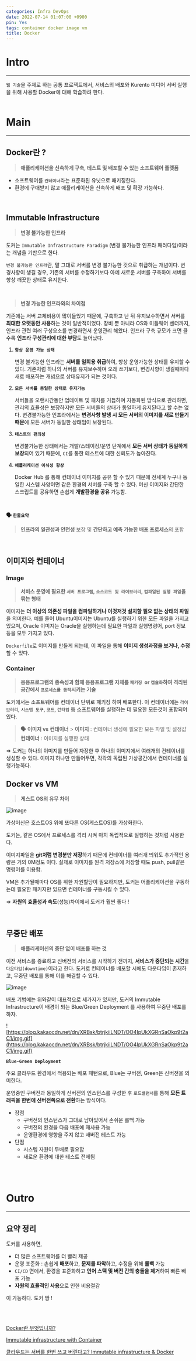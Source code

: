 ```yaml
---
categories: Infra DevOps
date: 2022-07-14 01:07:00 +0900
pin: Yes
tags: container docker image vm
title: Docker
---
```


# Intro

---

`웹 기술`을 주제로 하는 공통 프로젝트에서, 서비스의 배포와 Kurento 미디어 서버 실행을 위해 사용할 Docker에 대해 학습하려 한다.
<br>
<br>

# Main

---

## Docker란 ?

> **애플리케이션을 신속하게 구축, 테스트 및 배포할 수 있는 소프트웨어 플랫폼**

- 소프트웨어를 `컨테이너`라는 표준화된 유닛으로 패키징한다.
- 환경에 구애받지 않고 애플리케이션을 신속하게 배포 및 확장 가능하다.

<br>

## Immutable Infrastructure

> **변경 불가능한 인프라**

도커는 `Immutable Infrastructure Paradigm` (변경 불가능한 인프라 패러다임)이라는 개념을 기반으로 한다.

`변경 불가능한 인프라`란, 말 그대로 서버를 변경 불가능한 것으로 취급하는 개념이다. 변경사항이 생길 경우, 기존의 서버를 수정하기보다 아예 새로운 서버를 구축하여 서버를 항상 깨끗한 상태로 유지한다.

<br>

> **변경 가능한 인프라와의 차이점**

기존에는 서버 교체비용이 많이들었기 때문에, 구축하고 난 뒤 유지보수하면서 서버를 **최대한 오랫동안 사용**하는 것이 일반적이었다. 장비 뿐 아니라 OS와 미들웨어 벤더까지, 인프라 관련 여러 구성요소를 변경하면서 운영관리 해왔다. 인프라 구축 규모가 크면 클수록 **인프라 구성관리에 대한 부담**도 늘어났다.

1. **`항상 운영 가능 상태`**

   변경 불가능한 인프라는 **서버를 일회용 취급**하여, 항상 운영가능한 상태를 유지할 수 있다. 기존처럼 하나의 서버를 유지보수하며 오래 쓰기보다, 변경사항이 생길때마다 새로 배포하는 개념으로 상태유지가 되는 것이다.

2. **`모든 서버를 동일한 상태로 유지가능`**

   서버들을 오랜시간동안 업데이트 및 패치를 거듭하며 자동화된 방식으로 관리하면, 관리의 효율성은 보장하지만 모든 서버들의 상태가 동일하게 유지된다고 할 수는 없다. 변경불가능한 인프라에서는 **변경사항 발생 시 모든 서버의 이미지를 새로 만들기 때문**에 모든 서버가 동일한 상태임이 보장된다.

3. **`테스트의 편의성`**

   변경불가능한 상태에서는 개발/스테이징/운영 단계에서 **모든 서버 상태가 동일하게 보장**되어 있기 때문에, `CI`를 통한 테스트에 대한 신뢰도가 높아진다.

4. **`애플리케이션 이식성 향상`**

   Docker Hub 를 통해 컨테이너 이미지를 공유 할 수 있기 때문에 전세계 누구나 동일한 시스템 사양이면 같은 환경의 서버를 구축 할 수 있다. 머신 이미지와 간단한 스크립트를 공유하면 손쉽게 **개발환경을 공유** 가능함.

<br>

**🗣 `한줄요약`**

> **인프라의 일관성과 안전성** 보장 및 **간단하고 예측 가능한 배포 프로세스**의 포함

<br>

## 이미지와 컨테이너

### **Image**

> **서비스 운영에 필요한 `서버 프로그램`, `소스코드 및 라이브러리`, `컴파일된 실행 파일`을 묶는 형태**

이미지는 **더 이상의 의존성 파일을 컴파일하거나 이것저것 설치할 필요 없는 상태의 파일**을 의미한다. 예를 들어 Ubuntu이미지는 Ubuntu를 실행하기 위한 모든 파일을 가지고 있으며, Oracle 이미지는 Oracle을 실행하는데 필요한 파일과 실행명령어, port 정보 등을 모두 가지고 있다.

`Dockerfile`로 이미지를 만들게 되는데, 이 파일을 통해 **이미지 생성과정을 보거나, 수정**할 수 있다.

### **Container**

> **응용프로그램의 종속성과 함께 응용프로그램 자체를 `패키징`
>  or `캡슐화`하여 격리된 공간에서 `프로세스를 동작`시키는 기술**

도커에서는 소프트웨어를 컨테이너 단위로 패키징 하여 배포한다.
이 컨테이너에는 `라이브러리`, `시스템 도구`, `코드`, `런타임` 등 소프트웨어를 실행하는 데 필요한 모든것이 포함되어 있다.

> **🗣 이미지 vs 컨테이너** > **이미지** : 컨테이너 생성에 필요한 모든 파일 및 설정값
> **컨테이너** : 이미지를 실행한 상태

⇒ 도커는 하나의 이미지를 만들어 자장한 후 하나의 이미지에서 여러개의 컨테이너를 생성할 수 있다. 이미지 하나만 만들어두면, 각각의 독립된 가상공간에서 컨테이너를 실행가능하다.

## Docker vs VM

> **게스트 OS의 유무 차이**

![image](https://user-images.githubusercontent.com/80896077/227079844-bd9d8802-208b-4786-b0de-4e7a2a43c3a9.png)

가상머신은 호스트OS 위에 또다른 OS(게스트OS)를 가상화한다.

도커는, 같은 OS에서 프로세스를 격리 시켜 마치 독립적으로 실행하는 것처럼 사용한다.

이미지파일을 **git처럼 변경분만 저장**하기 때문에 컨테이너를 여러개 띄워도 추가적인 용량은 거의 0M정도 이다. 실제로 이미지를 원격 저장소에 저장할 때도 push, pull같은 명령어를 이용함.

VM은 추가될때마다 OS를 위한 자원할당이 필요하지만, 도커는 어플리케이션을 구동하는데 필요한 패키지만 있으면 컨테이너를 구동시킬 수 있다.

⇒ **자원의 효율성과 속도**(성능)차이에서 도커가 훨씬 좋다 !

<br>

## 무중단 배포

> **애플리케이션의 중단 없이 배포를 하는 것**

이전 서비스를 종료하고 신버전의 서비스를 시작하기 전까지, **서비스가 중단되는 시간**을 `다운타임(downtime)`이라고 한다. 도커로 컨테이너를 배포할 시에도 다운타임이 존재하고, 무중단 배포를 통해 이를 해결할 수 있다.

![image](https://user-images.githubusercontent.com/80896077/227079866-29eaa6a9-a551-4312-9e78-70adfda1d84b.png)

배포 기법에는 위와같이 대표적으로 세가지가 있지만, 도커의 Immutable Infrastructure이 배경이 되는 Blue/Green Deployment 를 사용하여 무중단 배포를 하자.

![https://blog.kakaocdn.net/dn/XRBsk/btrjkiiLNDT/OO4IpUkXGRnSaOkp9t2aC1/img.gif](https://blog.kakaocdn.net/dn/XRBsk/btrjkiiLNDT/OO4IpUkXGRnSaOkp9t2aC1/img.gif)

**`Blue-Green Deployment`**

주요 클라우드 환경에서 적용되는 배포 패턴으로, Blue는 구버전, Green은 신버전을 의미한다.

운영중인 구버전과 동일하게 신버전의 인스턴스를 구성한 후 `로드밸런서`를 통해 **모든 트래픽을 한번에 신버전쪽으로 전환**하는 방식이다.

- 장점
  - 구버전의 인스턴스가 그대로 남아있어서 손쉬운 롤백 가능
  - 구버전의 환경을 다음 배포에 재사용 가능
  - 운영환경에 영향을 주지 않고 새버전 테스트 가능
- 단점
  - 시스템 자원이 두배로 필요함
  - 새로운 환경에 대한 테스트 전제됨

<br>
<br>

# Outro

---

## 요약 정리

도커를 사용하면,

- 더 많은 소프트웨어를 더 빨리 제공
- 운영 표준화 : 손쉽게 **배포**하고, **문제를 파악**하고, 수정을 위해 **롤백** 가능
- `CI/CD` 면에서, 환경을 표준화하고 **언어 스택 및 버전 간의 충돌을 제거**하여 빠른 배포 가능
- **자원의 효율적인 사용**으로 인한 비용절감

이 가능하다. 도커 짱 !

<br>
<br>

[Docker란 무엇입니까?](https://aws.amazon.com/ko/docker/)

[Immutable infrastructure with Container](http://www.opennaru.com/openshift/immutable-infrastructure-with-docker-and-containers/)

[클라우드는 서버를 한번 쓰고 버린다고? Immutable infrastructure & Docker](http://www.opennaru.com/openshift/immutable-infrastructure-vs-old-infra/)
